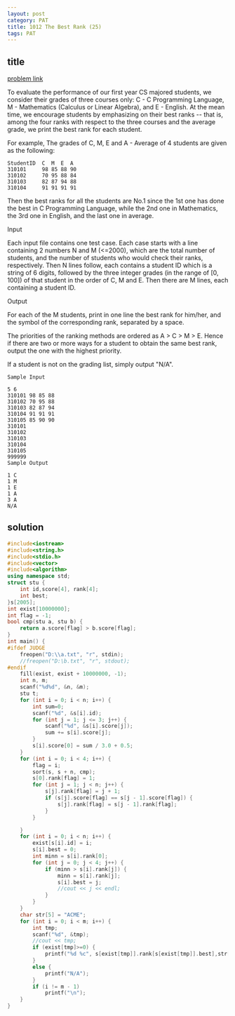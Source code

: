 ```yaml
---
layout: post
category: PAT
title: 1012 The Best Rank (25)
tags: PAT
---
```


## title
[problem link](https://pintia.cn/problem-sets/994805342720868352/problems/994805502658068480)

To evaluate the performance of our first year CS majored students, we consider their grades of three courses only: C - C Programming Language, M - Mathematics (Calculus or Linear Algebra), and E - English. At the mean time, we encourage students by emphasizing on their best ranks -- that is, among the four ranks with respect to the three courses and the average grade, we print the best rank for each student.

For example, The grades of C, M, E and A - Average of 4 students are given as the following:
	
	StudentID  C  M  E  A
	310101     98 85 88 90
	310102     70 95 88 84
	310103     82 87 94 88
	310104     91 91 91 91

Then the best ranks for all the students are No.1 since the 1st one has done the best in C Programming Language, while the 2nd one in Mathematics, the 3rd one in English, and the last one in average.

Input

Each input file contains one test case. Each case starts with a line containing 2 numbers N and M (<=2000), which are the total number of students, and the number of students who would check their ranks, respectively. Then N lines follow, each contains a student ID which is a string of 6 digits, followed by the three integer grades (in the range of [0, 100]) of that student in the order of C, M and E. Then there are M lines, each containing a student ID.

Output

For each of the M students, print in one line the best rank for him/her, and the symbol of the corresponding rank, separated by a space.

The priorities of the ranking methods are ordered as A > C > M > E. Hence if there are two or more ways for a student to obtain the same best rank, output the one with the highest priority.

If a student is not on the grading list, simply output "N/A".

	Sample Input
	
	5 6
	310101 98 85 88
	310102 70 95 88
	310103 82 87 94
	310104 91 91 91
	310105 85 90 90
	310101
	310102
	310103
	310104
	310105
	999999
	Sample Output
	
	1 C
	1 M
	1 E
	1 A
	3 A
	N/A

## solution


```c++
#include<iostream>
#include<string.h>
#include<stdio.h>
#include<vector>
#include<algorithm>
using namespace std;
struct stu {
	int id,score[4], rank[4]; 
	int best;
}s[2005];
int exist[10000000];
int flag = -1;
bool cmp(stu a, stu b) {
	return a.score[flag] > b.score[flag];
}
int main() {
#ifdef JUDGE
	freopen("D:\\a.txt", "r", stdin);
	//freopen("D:\b.txt", "r", stdout);
#endif
	fill(exist, exist + 10000000, -1);
	int n, m;
	scanf("%d%d", &n, &m);
	stu t;
	for (int i = 0; i < n; i++) {
		int sum=0;
		scanf("%d", &s[i].id);
		for (int j = 1; j <= 3; j++) {
			scanf("%d", &s[i].score[j]);
			sum += s[i].score[j];
		}
		s[i].score[0] = sum / 3.0 + 0.5;
	}
	for (int i = 0; i < 4; i++) {
		flag = i;
		sort(s, s + n, cmp);
		s[0].rank[flag] = 1;
		for (int j = 1; j < n; j++) {
			s[j].rank[flag] = j + 1;
			if (s[j].score[flag] == s[j - 1].score[flag]) {
				s[j].rank[flag] = s[j - 1].rank[flag];
			}
		}

	}
	for (int i = 0; i < n; i++) {
		exist[s[i].id] = i;
		s[i].best = 0;
		int minn = s[i].rank[0];
		for (int j = 0; j < 4; j++) {
			if (minn > s[i].rank[j]) {
				minn = s[i].rank[j];
				s[i].best = j;
				//cout << j << endl;
			}
		}
	}
	char str[5] = "ACME";
	for (int i = 0; i < m; i++) {
		int tmp;
		scanf("%d", &tmp);
		//cout << tmp;
		if (exist[tmp]>=0) {
			printf("%d %c", s[exist[tmp]].rank[s[exist[tmp]].best],str[s[exist[tmp]].best]);
		}
		else {
			printf("N/A");
		}
		if (i != m - 1)
			printf("\n");
	}
}

```